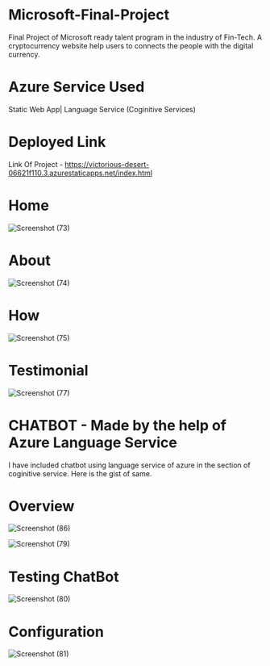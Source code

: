 # Microsoft-Final-Project
Final Project of Microsoft ready talent program in the industry of Fin-Tech.
A cryptocurrency website help users to connects the people with the digital currency.
# Azure Service Used
Static Web App|
Language Service (Coginitive Services)
# Deployed Link
Link Of Project - https://victorious-desert-06621f110.3.azurestaticapps.net/index.html
# Home
![Screenshot (73)](https://github.com/Rahul30062/Microsoft-frt-Project/assets/91240408/20ba7ab0-5076-4b9d-8f09-a8c3daed4f83)

# About

![Screenshot (74)](https://github.com/Rahul30062/Microsoft-frt-Project/assets/91240408/375b907f-0697-4bdb-b6cf-205d40035c2a)

# How
![Screenshot (75)](https://github.com/Rahul30062/Microsoft-frt-Project/assets/91240408/a831b87e-39a2-42be-a468-ef2d9c0952e3)

# Testimonial
![Screenshot (77)](https://github.com/Rahul30062/Microsoft-frt-Project/assets/91240408/ea81a37c-4ca8-4f87-be1e-ed64b394ca8d)

# CHATBOT - Made by the help of Azure Language Service 
I have included chatbot using language service of azure in the section of coginitive service.
Here is the gist of same.
# Overview
![Screenshot (86)](https://github.com/Rahul30062/Microsoft-frt-Project/assets/91240408/1ae8d640-8375-483c-ac13-d82d41ae2dde)

![Screenshot (79)](https://github.com/Rahul30062/Microsoft-frt-Project/assets/91240408/f3f95aa0-5ad1-4968-82ee-46cb25e18963)
# Testing ChatBot
![Screenshot (80)](https://github.com/Rahul30062/Microsoft-frt-Project/assets/91240408/35c00f15-1fe1-470b-9986-d4b3e52d2071)
# Configuration
![Screenshot (81)](https://github.com/Rahul30062/Microsoft-frt-Project/assets/91240408/5bca75ec-220d-4469-aab2-246a74a81dec)




